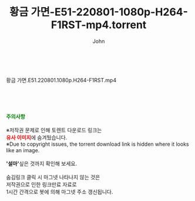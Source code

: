 ﻿---
layout: post
title:  "황금 가면-E51-220801-1080p-H264-F1RST-mp4.torrent"
author: John
categories: [ 드라마 ]
tags: [  ]
image:  
description: "황금 가면-E51-220801-1080p-H264-F1RST-mp4 torrent 정보 공유"
toc: true
toc_sticky: true
---

<br>
<div class="view-img">
<a class="view_image" href="https://torrentmobile60.com/bbs/view_image.php?fn=%2Fdata%2Ffile%2Fdrama%2F3659260999_1qE2UDwz_0ef7a8dbd833d21f5fe71dc5dce64dbe4bed3072.jpg" target="_blank"><img alt="" class="img-tag" content="https://torrentmobile60.com/data/file/drama/3659260999_1qE2UDwz_0ef7a8dbd833d21f5fe71dc5dce64dbe4bed3072.jpg" itemprop="image" src="https://torrentmobile60.com/data/file/drama/thumb-3659260999_1qE2UDwz_0ef7a8dbd833d21f5fe71dc5dce64dbe4bed3072_835x2212.jpg"/></a></div><div class="view-content" itemprop="description">
<p>황금 가면.E51.220801.1080p.H264-F1RST.mp4<br/></p> </div>
    
<br><br><br>
<p data-ke-size="size16"><b><span style="color: green;">주의사항</span></b><br /><br />※저작권 문제로 인해 토렌트 다운로드 링크는<br /><b><span style="color: red;">유사 이미지</span></b>에 숨겨뒀습니다.<br />※Due to copyright issues, the torrent download link is hidden where it looks like an image.<br /><br /><b>'설마'</b>싶은 것까지 확인해 보세요.<br /><br />숨김링크 클릭 시 마그넷 나타나지 않는 것은<br />저작권으로 인한 링크만료 자료로<br />1시간 간격으로 봇에 의해 마그넷 주소 갱신됩니다.</p>
